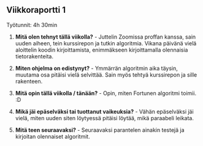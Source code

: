 ## Viikkoraportti 1

Työtunnit: 4h 30min

1. **Mitä olen tehnyt tällä viikolla?** - Juttelin Zoomissa proffan kanssa, sain uuden aiheen, tein kurssirepon ja tutkin algoritmia. Vikana päivänä vielä aloittelin koodin kirjoittamista, enimmäkseen kirjoittamalla olennaisia tietorakenteita.

2. **Miten ohjelma on edistynyt?** - Ymmärrän algoritmin aika täysin, muutama osa pitäisi vielä selvittää. Sain myös tehtyä kurssirepon ja sille rakenteen.

3. **Mitä opin tällä viikolla / tänään?** - Opin, miten Fortunen algoritmi toimii. :D

4. **Mikä jäi epäselväksi tai tuottanut vaikeuksia?** - Vähän epäselväksi jäi vielä, miten uuden siten löytyessä pitäisi löytää, mikä paraabeli leikata.

5. **Mitä teen seuraavaksi?** - Seuraavaksi parantelen ainakin testejä ja kirjoitan olennaiset algoritmit.


